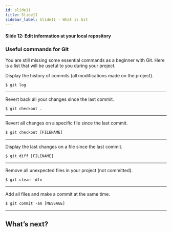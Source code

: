 ```yaml
---
id: slide11
title: Slide11
sidebar_label: Slide11 - What is Git
---
```


#### Slide 12: Edit information at your local repository

### Useful commands for Git
You are still missing some essential commands as a beginner with Git. Here is a list that will be useful to you during your project.

Display the history of commits (all modifications made on the project).

`$ git log`

---

Revert back all your changes since the last commit.

`$ git checkout .`

---

Revert all changes on a specific file since the last commit.

`$ git checkout [FILENAME]`

---

Display the last changes on a file since the last commit.

`$ git diff [FILENAME]`

---

Remove all unexpected files in your project (not committed).

`$ git clean -dfx`

---

Add all files and make a commit at the same time.

`$ git commit -am [MESSAGE]`

---

## What’s next?
